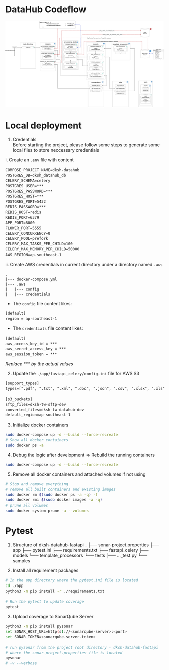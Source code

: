 # DataHub Codeflow
![image](./DataHub%20Code%20Flow.png)
# Local deployment
1. Credentials  
Before starting the project, please follow some steps to generate some local files to store neccessary credentials  

i. Create an `.env` file with content
```txt
COMPOSE_PROJECT_NAME=dksh-datahub
POSTGRES_DB=dksh_datahub_db
CELERY_SCHEMA=celery
POSTGRES_USER=***
POSTGRES_PASSWORD=***
POSTGRES_HOST=***
POSTGRES_PORT=5432
REDIS_PASSWORD=***
REDIS_HOST=redis
REDIS_PORT=6379
APP_PORT=8000
FLOWER_PORT=5555
CELERY_CONCURRENCY=0
CELERY_POOL=prefork
CELERY_MAX_TASKS_PER_CHILD=100
CELERY_MAX_MEMORY_PER_CHILD=50000
AWS_REGION=ap-southeast-1

```

ii. Create AWS credentials in current directory under a directory named `.aws`  
```
.  
|--- docker-compose.yml  
|--- .aws  
|   |--- config  
|   |--- credentials  
```

- The `config` file content likes:
```txt
[default]
region = ap-southeast-1

```

- The `credentials` file content likes:
```txt
[default]
aws_access_key_id = ***
aws_secret_access_key = ***
aws_session_token = ***

```
*Replace *** by the actual values*

2. Update the `./app/fastapi_celery/config.ini` file for AWS S3
```txt
[support_types]
types=[".pdf", ".txt", ".xml", ".doc", ".json", ".csv", ".xlsx", ".xls"]

[s3_buckets]
sftp_files=dksh-tw-sftp-dev
converted_files=dksh-tw-datahub-dev
default_region=ap-southeast-1
```

3. Initialize docker containers
```bash
sudo docker-compose up -d --build --force-recreate
# Show all docker containers
sudo docker ps -a
```

4. Debug the logic after development
=> Rebuild the running containers
```bash
sudo docker-compose up -d --build --force-recreate
```

5. Remove all docker containers and attached volumes if not using
```bash
# Stop and remove everything
# remove all built containers and existing images
sudo docker rm $(sudo docker ps -a -q) -f
sudo docker rmi $(sudo docker images -a -q)
# prune all volumes
sudo docker system prune -a --volumes
```

# Pytest
1. Structure of dksh-datahub-fastapi
.
├── sonar-project.properties
├── app
    ├── pytest.ini
    ├── requirements.txt
    ├── fastapi_celery
        ├── models
        └── template_processors
    └── tests
        ├── ..._test.py
        └── samples

2. Install all requirement packages
```bash
# In the app directory where the pytest.ini file is located
cd ./app
python3 -m pip install -r ./requirements.txt

# Run the pytest to update coverage
pytest
```

3. Upload coverage to SonarQube Server
```bash
python3 -m pip install pysonar
set SONAR_HOST_URL=http(s)://<sonarqube-server>:<port>
set SONAR_TOKEN=<sonarqube-server-token>

# run pysonar from the project root directory - dksh-datahub-fastapi
# where the sonar-project.properties file is located
pysonar
# -v --verbose
```
